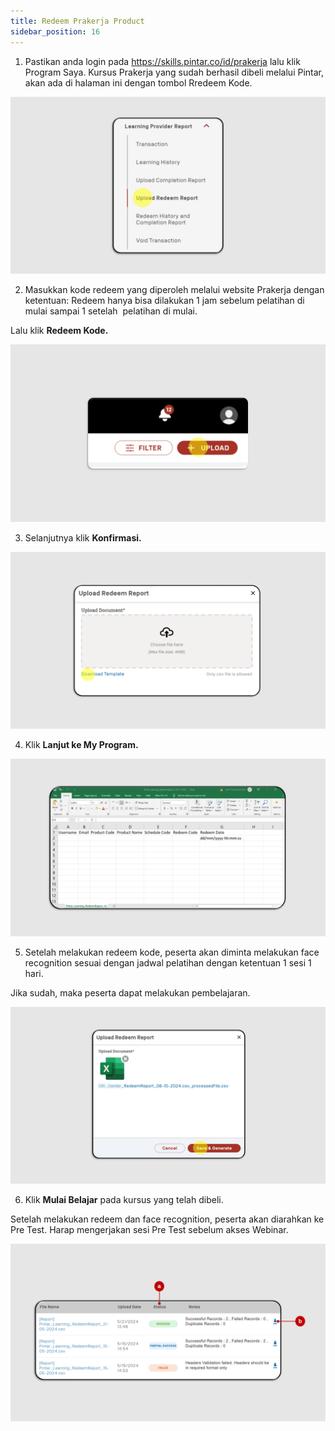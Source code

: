 ```yaml
---
title: Redeem Prakerja Product
sidebar_position: 16
---
```

1. Pastikan anda login pada https://skills.pintar.co/id/prakerja lalu klik Program Saya. 
Kursus Prakerja yang sudah berhasil dibeli melalui Pintar, akan ada di halaman ini dengan tombol Rredeem Kode. 

![](/img/redeem-1.png)

2. Masukkan kode redeem yang diperoleh melalui website Prakerja dengan ketentuan:
Redeem hanya bisa dilakukan 1 jam sebelum pelatihan di mulai sampai 1 setelah  pelatihan di mulai.

Lalu klik **Redeem Kode.**

![](/img/redeem-2.png)

3. Selanjutnya klik **Konfirmasi.**

![](/img/redeem-3.png)

4. Klik **Lanjut ke My Program.**

![](/img/redeem-4.png)

5. Setelah melakukan redeem kode, peserta akan diminta melakukan face recognition sesuai dengan jadwal pelatihan dengan ketentuan 1 sesi 1 hari.

Jika sudah, maka peserta dapat melakukan pembelajaran.

![](/img/redeem-5.png)

6. Klik **Mulai Belajar** pada kursus yang telah dibeli.

Setelah melakukan redeem dan face recognition, peserta akan diarahkan ke Pre Test. Harap mengerjakan sesi Pre Test sebelum akses Webinar.

![](/img/redeem-6.png)
